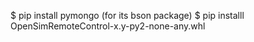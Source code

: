  $ pip install pymongo    (for its bson package)
 $ pip installl OpenSimRemoteControl-x.y-py2-none-any.whl
